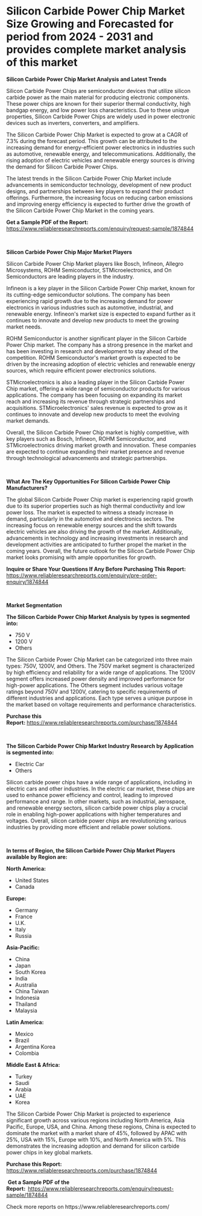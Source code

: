 <p><h1>Silicon Carbide Power Chip Market Size Growing and Forecasted for period from 2024 - 2031 and provides complete market analysis of this market</h1></p><p><strong>Silicon Carbide Power Chip Market Analysis and Latest Trends</strong></p>
<p><p>Silicon Carbide Power Chips are semiconductor devices that utilize silicon carbide power as the main material for producing electronic components. These power chips are known for their superior thermal conductivity, high bandgap energy, and low power loss characteristics. Due to these unique properties, Silicon Carbide Power Chips are widely used in power electronic devices such as inverters, converters, and amplifiers.</p><p>The Silicon Carbide Power Chip Market is expected to grow at a CAGR of 7.3% during the forecast period. This growth can be attributed to the increasing demand for energy-efficient power electronics in industries such as automotive, renewable energy, and telecommunications. Additionally, the rising adoption of electric vehicles and renewable energy sources is driving the demand for Silicon Carbide Power Chips.</p><p>The latest trends in the Silicon Carbide Power Chip Market include advancements in semiconductor technology, development of new product designs, and partnerships between key players to expand their product offerings. Furthermore, the increasing focus on reducing carbon emissions and improving energy efficiency is expected to further drive the growth of the Silicon Carbide Power Chip Market in the coming years.</p></p>
<p><strong>Get a Sample PDF of the Report:&nbsp;</strong> <a href="https://www.reliableresearchreports.com/enquiry/request-sample/1874844">https://www.reliableresearchreports.com/enquiry/request-sample/1874844</a></p>
<p>&nbsp;</p>
<p><strong>Silicon Carbide Power Chip Major Market Players</strong></p>
<p><p>Silicon Carbide Power Chip Market players like Bosch, Infineon, Allegro Microsystems, ROHM Semiconductor, STMicroelectronics, and On Semiconductors are leading players in the industry. </p><p>Infineon is a key player in the Silicon Carbide Power Chip market, known for its cutting-edge semiconductor solutions. The company has been experiencing rapid growth due to the increasing demand for power electronics in various industries such as automotive, industrial, and renewable energy. Infineon's market size is expected to expand further as it continues to innovate and develop new products to meet the growing market needs.</p><p>ROHM Semiconductor is another significant player in the Silicon Carbide Power Chip market. The company has a strong presence in the market and has been investing in research and development to stay ahead of the competition. ROHM Semiconductor's market growth is expected to be driven by the increasing adoption of electric vehicles and renewable energy sources, which require efficient power electronics solutions.</p><p>STMicroelectronics is also a leading player in the Silicon Carbide Power Chip market, offering a wide range of semiconductor products for various applications. The company has been focusing on expanding its market reach and increasing its revenue through strategic partnerships and acquisitions. STMicroelectronics' sales revenue is expected to grow as it continues to innovate and develop new products to meet the evolving market demands.</p><p>Overall, the Silicon Carbide Power Chip market is highly competitive, with key players such as Bosch, Infineon, ROHM Semiconductor, and STMicroelectronics driving market growth and innovation. These companies are expected to continue expanding their market presence and revenue through technological advancements and strategic partnerships.</p></p>
<p>&nbsp;</p>
<p><strong>What Are The Key Opportunities For Silicon Carbide Power Chip Manufacturers?</strong></p>
<p><p>The global Silicon Carbide Power Chip market is experiencing rapid growth due to its superior properties such as high thermal conductivity and low power loss. The market is expected to witness a steady increase in demand, particularly in the automotive and electronics sectors. The increasing focus on renewable energy sources and the shift towards electric vehicles are also driving the growth of the market. Additionally, advancements in technology and increasing investments in research and development activities are anticipated to further propel the market in the coming years. Overall, the future outlook for the Silicon Carbide Power Chip market looks promising with ample opportunities for growth.</p></p>
<p><strong>Inquire or Share Your Questions If Any Before Purchasing This Report:</strong> <a href="https://www.reliableresearchreports.com/enquiry/pre-order-enquiry/1874844">https://www.reliableresearchreports.com/enquiry/pre-order-enquiry/1874844</a></p>
<p>&nbsp;</p>
<p><strong>Market Segmentation</strong></p>
<p><strong>The Silicon Carbide Power Chip Market Analysis by types is segmented into:</strong></p>
<p><ul><li>750 V</li><li>1200 V</li><li>Others</li></ul></p>
<p><p>The Silicon Carbide Power Chip Market can be categorized into three main types: 750V, 1200V, and Others. The 750V market segment is characterized by high efficiency and reliability for a wide range of applications. The 1200V segment offers increased power density and improved performance for high-power applications. The Others segment includes various voltage ratings beyond 750V and 1200V, catering to specific requirements of different industries and applications. Each type serves a unique purpose in the market based on voltage requirements and performance characteristics.</p></p>
<p><strong>Purchase this Report:&nbsp;</strong><a href="https://www.reliableresearchreports.com/purchase/1874844">https://www.reliableresearchreports.com/purchase/1874844</a></p>
<p>&nbsp;</p>
<p><strong>The Silicon Carbide Power Chip Market Industry Research by Application is segmented into:</strong></p>
<p><ul><li>Electric Car</li><li>Others</li></ul></p>
<p><p>Silicon carbide power chips have a wide range of applications, including in electric cars and other industries. In the electric car market, these chips are used to enhance power efficiency and control, leading to improved performance and range. In other markets, such as industrial, aerospace, and renewable energy sectors, silicon carbide power chips play a crucial role in enabling high-power applications with higher temperatures and voltages. Overall, silicon carbide power chips are revolutionizing various industries by providing more efficient and reliable power solutions.</p></p>
<p>&nbsp;</p>
<p><strong>In terms of Region, the Silicon Carbide Power Chip Market Players available by Region are:</strong></p>
<p>
    <p> <strong> North America: </strong>
        <ul>
            <li>United States</li>
            <li>Canada</li>
        </ul>
        </p> 
    <p> <strong> Europe: </strong>
        <ul>
            <li>Germany</li>
            <li>France</li>
            <li>U.K.</li>
            <li>Italy</li>
            <li>Russia</li>
        </ul>
        </p> 
    <p> <strong> Asia-Pacific: </strong>
        <ul>
            <li>China</li>
            <li>Japan</li>
            <li>South Korea</li>
            <li>India</li>
            <li>Australia</li>
            <li>China Taiwan</li>
            <li>Indonesia</li>
            <li>Thailand</li>
            <li>Malaysia</li>
        </ul>
        </p> 
    <p> <strong> Latin America: </strong>
        <ul>
            <li>Mexico</li>
            <li>Brazil</li>
            <li>Argentina Korea</li>
            <li>Colombia</li>
        </ul>
        </p> 
    <p> <strong> Middle East & Africa: </strong>
        <ul>
            <li>Turkey</li>
            <li>Saudi</li>
            <li>Arabia</li>
            <li>UAE</li>
            <li>Korea</li>
        </ul>
    </p>
    </p>
<p><p>The Silicon Carbide Power Chip Market is projected to experience significant growth across various regions including North America, Asia Pacific, Europe, USA, and China. Among these regions, China is expected to dominate the market with a market share of 45%, followed by APAC with 25%, USA with 15%, Europe with 10%, and North America with 5%. This demonstrates the increasing adoption and demand for silicon carbide power chips in key global markets.</p></p>
<p><strong>Purchase this Report: </strong><a href="https://www.reliableresearchreports.com/purchase/1874844">https://www.reliableresearchreports.com/purchase/1874844</a></p>
<p>&nbsp;<strong>Get a Sample PDF of the Report:&nbsp;&nbsp;</strong><a href="https://www.reliableresearchreports.com/enquiry/request-sample/1874844">https://www.reliableresearchreports.com/enquiry/request-sample/1874844</a></p>
<p><strong></strong></p>
<p>Check more reports on https://www.reliableresearchreports.com/</p>